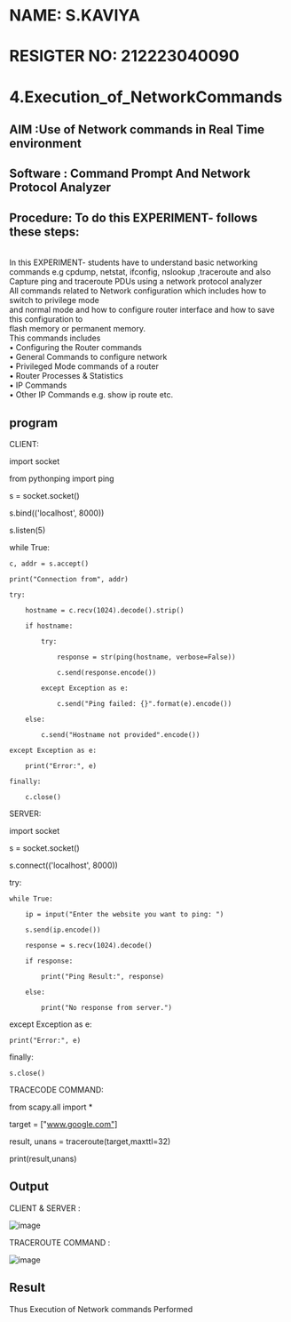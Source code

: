 # NAME: S.KAVIYA
# RESIGTER NO: 212223040090
# 4.Execution_of_NetworkCommands
## AIM :Use of Network commands in Real Time environment
## Software : Command Prompt And Network Protocol Analyzer
## Procedure: To do this EXPERIMENT- follows these steps:
<BR>
In this EXPERIMENT- students have to understand basic networking commands e.g cpdump, netstat, ifconfig, nslookup ,traceroute and also Capture ping and traceroute PDUs using a network protocol analyzer 
<BR>
All commands related to Network configuration which includes how to switch to privilege mode
<BR>
and normal mode and how to configure router interface and how to save this configuration to
<BR>
flash memory or permanent memory.
<BR>
This commands includes
<BR>
• Configuring the Router commands
<BR>
• General Commands to configure network
<BR>
• Privileged Mode commands of a router 
<BR>
• Router Processes & Statistics
<BR>
• IP Commands
<BR>
• Other IP Commands e.g. show ip route etc.
<BR>

## program 


CLIENT:


import socket 

from pythonping import ping

s = socket.socket()

s.bind(('localhost', 8000))

s.listen(5)

while True:

    c, addr = s.accept()
    
    print("Connection from", addr)
    
    try:
    
        hostname = c.recv(1024).decode().strip()
        
        if hostname:
        
            try:
            
                response = str(ping(hostname, verbose=False))
                
                c.send(response.encode())
                
            except Exception as e:
            
                c.send("Ping failed: {}".format(e).encode())
                
        else:
        
            c.send("Hostname not provided".encode())
            
    except Exception as e:
    
        print("Error:", e)
        
    finally:
    
        c.close()



SERVER:


import socket

s = socket.socket()

s.connect(('localhost', 8000))

try:

    while True:
    
        ip = input("Enter the website you want to ping: ")
        
        s.send(ip.encode())
        
        response = s.recv(1024).decode()
        
        if response:
        
            print("Ping Result:", response)
            
        else:
        
            print("No response from server.")
            
except Exception as e:

    print("Error:", e)
    
finally:

    s.close()


TRACECODE COMMAND:


from scapy.all import *

target = ["www.google.com"]

result, unans = traceroute(target,maxttl=32)

print(result,unans)


## Output

CLIENT & SERVER :

![image](https://github.com/KAVIYASHANMUGAM19/4.Execution_of_NetworkCommends/assets/155141139/001c5480-4293-4a3f-baa6-caa6b4809708)


TRACEROUTE COMMAND :

![image](https://github.com/KAVIYASHANMUGAM19/4.Execution_of_NetworkCommends/assets/155141139/1585c43c-f77a-41cc-b3ea-b304def64fa7)


## Result
Thus Execution of Network commands Performed 
